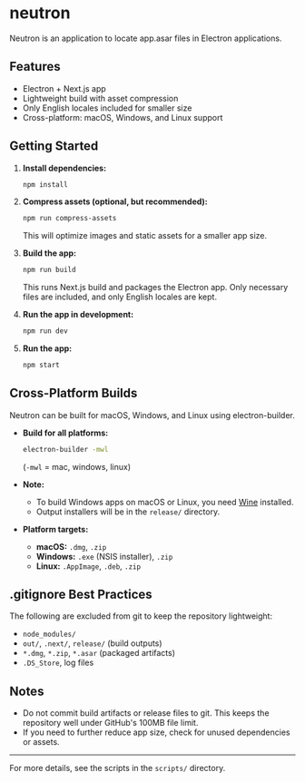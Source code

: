# neutron

Neutron is an application to locate app.asar files in Electron applications.

## Features
- Electron + Next.js app
- Lightweight build with asset compression
- Only English locales included for smaller size
- Cross-platform: macOS, Windows, and Linux support

## Getting Started

1. **Install dependencies:**
   ```sh
   npm install
   ```

2. **Compress assets (optional, but recommended):**
   ```sh
   npm run compress-assets
   ```
   This will optimize images and static assets for a smaller app size.

3. **Build the app:**
   ```sh
   npm run build
   ```
   This runs Next.js build and packages the Electron app. Only necessary files are included, and only English locales are kept.

4. **Run the app in development:**
   ```sh
   npm run dev
   ```

5. **Run the app:**
   ```sh
   npm start
   ```

## Cross-Platform Builds

Neutron can be built for macOS, Windows, and Linux using electron-builder.

- **Build for all platforms:**
  ```sh
  electron-builder -mwl
  ```
  (`-mwl` = mac, windows, linux)

- **Note:**
  - To build Windows apps on macOS or Linux, you need [Wine](https://wiki.winehq.org/Download) installed.
  - Output installers will be in the `release/` directory.

- **Platform targets:**
  - **macOS:** `.dmg`, `.zip`
  - **Windows:** `.exe` (NSIS installer), `.zip`
  - **Linux:** `.AppImage`, `.deb`, `.zip`

## .gitignore Best Practices

The following are excluded from git to keep the repository lightweight:
- `node_modules/`
- `out/`, `.next/`, `release/` (build outputs)
- `*.dmg`, `*.zip`, `*.asar` (packaged artifacts)
- `.DS_Store`, log files

## Notes
- Do not commit build artifacts or release files to git. This keeps the repository well under GitHub's 100MB file limit.
- If you need to further reduce app size, check for unused dependencies or assets.

---

For more details, see the scripts in the `scripts/` directory.
